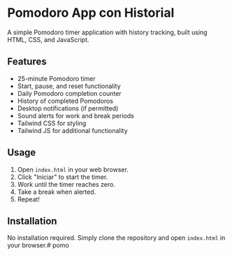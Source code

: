 # Pomodoro App con Historial

A simple Pomodoro timer application with history tracking, built using HTML, CSS, and JavaScript.

## Features

- 25-minute Pomodoro timer
- Start, pause, and reset functionality
- Daily Pomodoro completion counter
- History of completed Pomodoros
- Desktop notifications (if permitted)
- Sound alerts for work and break periods
- Tailwind CSS for styling
- Tailwind JS for additional functionality

## Usage

1. Open `index.html` in your web browser.
2. Click "Iniciar" to start the timer.
3. Work until the timer reaches zero.
4. Take a break when alerted.
5. Repeat!

## Installation

No installation required. Simply clone the repository and open `index.html` in your browser.# pomo
